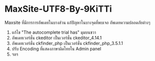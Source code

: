 # MaxSite-UTF8-By-9KiTTi
 Maxsite ที่มีการการอัพเดทในบางส่วน แก้ปัญหาในบางจุดที่พบเจอ อัพเดทความปลอดภัยต่างๆ 
 
 
 1. แก้ไข "The autocomplete trial has" มุมบนขวา
 2. อัพเดทเวอร์ชั่น ckeditor เป็นเวอร์ชั่น ckeditor_4.14.1
 3. อัพเดทเวอร์ชั่น ckfinder_php เป็นเวอร์ชั่น ckfinder_php_3.5.1.1
 4. ปรับ Encoding ที่แสดงภาษาผิดไทยใน Admin panel
 5. ฯลฯ
